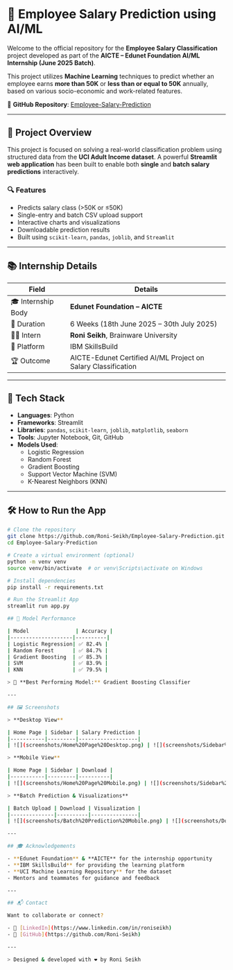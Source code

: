 # 💼 Employee Salary Prediction using AI/ML

Welcome to the official repository for the **Employee Salary Classification** project developed as part of the **AICTE – Edunet Foundation AI/ML Internship (June 2025 Batch)**.

This project utilizes **Machine Learning** techniques to predict whether an employee earns **more than 50K** or **less than or equal to 50K** annually, based on various socio-economic and work-related features.

🔗 **GitHub Repository**: [Employee-Salary-Prediction](https://github.com/Roni-Seikh/Employee-Salary-Prediction.git)

---

## 🚀 Project Overview

This project is focused on solving a real-world classification problem using structured data from the **UCI Adult Income dataset**. A powerful **Streamlit web application** has been built to enable both **single** and **batch salary predictions** interactively.

### 🔍 Features
- Predicts salary class (>50K or ≤50K)
- Single-entry and batch CSV upload support
- Interactive charts and visualizations
- Downloadable prediction results
- Built using `scikit-learn`, `pandas`, `joblib`, and `Streamlit`

---

## 📚 Internship Details

| Field               | Details                                                      |
|--------------------|--------------------------------------------------------------|
| 🎓 Internship Body | **Edunet Foundation – AICTE**                                 |
| 📅 Duration        | 6 Weeks (18th June 2025 – 30th July 2025)                    |
| 🧑‍💻 Intern         | **Roni Seikh**, Brainware University                         |
| 🔧 Platform        | IBM SkillsBuild                                              |
| 🏆 Outcome         | AICTE-Edunet Certified AI/ML Project on Salary Classification |

---

## 🧠 Tech Stack

- **Languages**: Python
- **Frameworks**: Streamlit
- **Libraries**: `pandas`, `scikit-learn`, `joblib`, `matplotlib`, `seaborn`
- **Tools**: Jupyter Notebook, Git, GitHub
- **Models Used**:
  - Logistic Regression
  - Random Forest
  - Gradient Boosting
  - Support Vector Machine (SVM)
  - K-Nearest Neighbors (KNN)

---

## 🛠️ How to Run the App

```bash
# Clone the repository
git clone https://github.com/Roni-Seikh/Employee-Salary-Prediction.git
cd Employee-Salary-Prediction

# Create a virtual environment (optional)
python -m venv venv
source venv/bin/activate  # or venv\Scripts\activate on Windows

# Install dependencies
pip install -r requirements.txt

# Run the Streamlit App
streamlit run app.py

## 🧪 Model Performance

| Model               | Accuracy |
|--------------------|----------|
| Logistic Regression| ✅ 82.4% |
| Random Forest      | ✅ 84.7% |
| Gradient Boosting  | ✅ 85.3% |
| SVM                | ✅ 83.9% |
| KNN                | ✅ 79.5% |

> 🎯 **Best Performing Model:** Gradient Boosting Classifier

---

## 🖼️ Screenshots

> **Desktop View**

| Home Page | Sidebar | Salary Prediction |
|-----------|---------|-------------------|
| ![](screenshots/Home%20Page%20Desktop.png) | ![](screenshots/Sidebar%20Desktop.png) | ![](screenshots/Prediction%20Salary%20Desktop.png) |

> **Mobile View**

| Home Page | Sidebar | Download |
|-----------|---------|----------|
| ![](screenshots/Home%20Page%20Mobile.png) | ![](screenshots/Sidebar%20Mobile.png) | ![](screenshots/Download%20As%20CSV%20Mobile.png) |

> **Batch Prediction & Visualizations**

| Batch Upload | Download | Visualization |
|--------------|----------|---------------|
| ![](screenshots/Batch%20Prediction%20Mobile.png) | ![](screenshots/Download%20As%20CSV.png) | ![](screenshots/Batch%20Prediction%20%26%20Visualization%20Desktop.png) |

---

## 🎓 Acknowledgements

- **Edunet Foundation** & **AICTE** for the internship opportunity  
- **IBM SkillsBuild** for providing the learning platform  
- **UCI Machine Learning Repository** for the dataset  
- Mentors and teammates for guidance and feedback  

---

## 📬 Contact

Want to collaborate or connect?

- 🔗 [LinkedIn](https://www.linkedin.com/in/roniseikh)
- 🐙 [GitHub](https://github.com/Roni-Seikh)

---

> Designed & developed with ❤️ by Roni Seikh
